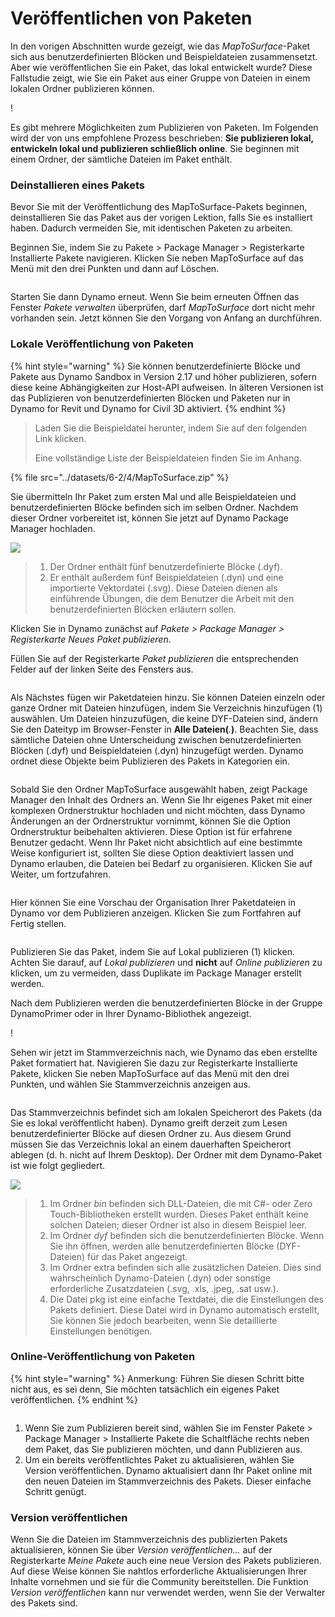 # Veröffentlichen von Paketen

In den vorigen Abschnitten wurde gezeigt, wie das _MapToSurface_-Paket sich aus benutzerdefinierten Blöcken und Beispieldateien zusammensetzt. Aber wie veröffentlichen Sie ein Paket, das lokal entwickelt wurde? Diese Fallstudie zeigt, wie Sie ein Paket aus einer Gruppe von Dateien in einem lokalen Ordner publizieren können.

\![](<../images/6-2/3/develop package - custom nodes 01 (1) (1).jpg>)

Es gibt mehrere Möglichkeiten zum Publizieren von Paketen. Im Folgenden wird der von uns empfohlene Prozess beschrieben: **Sie publizieren lokal, entwickeln lokal und publizieren schließlich online**. Sie beginnen mit einem Ordner, der sämtliche Dateien im Paket enthält.

### Deinstallieren eines Pakets

Bevor Sie mit der Veröffentlichung des MapToSurface-Pakets beginnen, deinstallieren Sie das Paket aus der vorigen Lektion, falls Sie es installiert haben. Dadurch vermeiden Sie, mit identischen Paketen zu arbeiten.

Beginnen Sie, indem Sie zu Pakete > Package Manager > Registerkarte Installierte Pakete navigieren. Klicken Sie neben MapToSurface auf das Menü mit den drei Punkten und dann auf Löschen.

<figure><img src="../../.gitbook/assets/delete-map-to-surface.png" alt=""><figcaption></figcaption></figure>

Starten Sie dann Dynamo erneut. Wenn Sie beim erneuten Öffnen das Fenster _Pakete verwalten_ überprüfen, darf _MapToSurface_ dort nicht mehr vorhanden sein. Jetzt können Sie den Vorgang von Anfang an durchführen.

### Lokale Veröffentlichung von Paketen

{% hint style="warning" %} Sie können benutzerdefinierte Blöcke und Pakete aus Dynamo Sandbox in Version 2.17 und höher publizieren, sofern diese keine Abhängigkeiten zur Host-API aufweisen. In älteren Versionen ist das Publizieren von benutzerdefinierten Blöcken und Paketen nur in Dynamo for Revit und Dynamo for Civil 3D aktiviert. {% endhint %}

> Laden Sie die Beispieldatei herunter, indem Sie auf den folgenden Link klicken.
>
> Eine vollständige Liste der Beispieldateien finden Sie im Anhang.

{% file src="../datasets/6-2/4/MapToSurface.zip" %}

Sie übermitteln Ihr Paket zum ersten Mal und alle Beispieldateien und benutzerdefinierten Blöcke befinden sich im selben Ordner. Nachdem dieser Ordner vorbereitet ist, können Sie jetzt auf Dynamo Package Manager hochladen.

![](../images/6-2/4/publishapackage-publishlocally01.jpg)

> 1. Der Ordner enthält fünf benutzerdefinierte Blöcke (.dyf).
> 2. Er enthält außerdem fünf Beispieldateien (.dyn) und eine importierte Vektordatei (.svg). Diese Dateien dienen als einführende Übungen, die dem Benutzer die Arbeit mit den benutzerdefinierten Blöcken erläutern sollen.

Klicken Sie in Dynamo zunächst auf _Pakete > Package Manager > Registerkarte Neues Paket publizieren_.

Füllen Sie auf der Registerkarte _Paket publizieren_ die entsprechenden Felder auf der linken Seite des Fensters aus.

<figure><img src="../../.gitbook/assets/package-details.png" alt=""><figcaption></figcaption></figure>

Als Nächstes fügen wir Paketdateien hinzu. Sie können Dateien einzeln oder ganze Ordner mit Dateien hinzufügen, indem Sie Verzeichnis hinzufügen (1) auswählen. Um Dateien hinzuzufügen, die keine DYF-Dateien sind, ändern Sie den Dateityp im Browser-Fenster in **Alle Dateien(**_._**)**. Beachten Sie, dass sämtliche Dateien ohne Unterscheidung zwischen benutzerdefinierten Blöcken (.dyf) und Beispieldateien (.dyn) hinzugefügt werden. Dynamo ordnet diese Objekte beim Publizieren des Pakets in Kategorien ein.

<figure><img src="../../.gitbook/assets/map-to-surface-contents.png" alt=""><figcaption></figcaption></figure>

Sobald Sie den Ordner MapToSurface ausgewählt haben, zeigt Package Manager den Inhalt des Ordners an. Wenn Sie Ihr eigenes Paket mit einer komplexen Ordnerstruktur hochladen und nicht möchten, dass Dynamo Änderungen an der Ordnerstruktur vornimmt, können Sie die Option Ordnerstruktur beibehalten aktivieren. Diese Option ist für erfahrene Benutzer gedacht. Wenn Ihr Paket nicht absichtlich auf eine bestimmte Weise konfiguriert ist, sollten Sie diese Option deaktiviert lassen und Dynamo erlauben, die Dateien bei Bedarf zu organisieren. Klicken Sie auf Weiter, um fortzufahren.

<figure><img src="../../.gitbook/assets/map-to-surface-contents-preview.png" alt=""><figcaption></figcaption></figure>

Hier können Sie eine Vorschau der Organisation Ihrer Paketdateien in Dynamo vor dem Publizieren anzeigen. Klicken Sie zum Fortfahren auf Fertig stellen.

<figure><img src="../../.gitbook/assets/publish-locally.png" alt=""><figcaption></figcaption></figure>

Publizieren Sie das Paket, indem Sie auf Lokal publizieren (1) klicken. Achten Sie darauf, auf _Lokal publizieren_ und **nicht** auf _Online publizieren_ zu klicken, um zu vermeiden, dass Duplikate im Package Manager erstellt werden.

Nach dem Publizieren werden die benutzerdefinierten Blöcke in der Gruppe DynamoPrimer oder in Ihrer Dynamo-Bibliothek angezeigt.

\![](<../images/6-2/3/develop package - install package 02 (1) (1).jpg>)

Sehen wir jetzt im Stammverzeichnis nach, wie Dynamo das eben erstellte Paket formatiert hat. Navigieren Sie dazu zur Registerkarte Installierte Pakete, klicken Sie neben MapToSurface auf das Menü mit den drei Punkten, und wählen Sie Stammverzeichnis anzeigen aus.

<figure><img src="../../.gitbook/assets/show-root-directory.png" alt=""><figcaption></figcaption></figure>

Das Stammverzeichnis befindet sich am lokalen Speicherort des Pakets (da Sie es lokal veröffentlicht haben). Dynamo greift derzeit zum Lesen benutzerdefinierter Blöcke auf diesen Ordner zu. Aus diesem Grund müssen Sie das Verzeichnis lokal an einem dauerhaften Speicherort ablegen (d. h. nicht auf Ihrem Desktop). Der Ordner mit dem Dynamo-Paket ist wie folgt gegliedert.

![](../images/6-2/4/publishapackage-publishlocally06.jpg)

> 1. Im Ordner _bin_ befinden sich DLL-Dateien, die mit C#- oder Zero Touch-Bibliotheken erstellt wurden. Dieses Paket enthält keine solchen Dateien; dieser Ordner ist also in diesem Beispiel leer.
> 2. Im Ordner _dyf_ befinden sich die benutzerdefinierten Blöcke. Wenn Sie ihn öffnen, werden alle benutzerdefinierten Blöcke (DYF-Dateien) für das Paket angezeigt.
> 3. Im Ordner extra befinden sich alle zusätzlichen Dateien. Dies sind wahrscheinlich Dynamo-Dateien (.dyn) oder sonstige erforderliche Zusatzdateien (.svg, .xls, .jpeg, .sat usw.).
> 4. Die Datei pkg ist eine einfache Textdatei, die die Einstellungen des Pakets definiert. Diese Datei wird in Dynamo automatisch erstellt, Sie können Sie jedoch bearbeiten, wenn Sie detaillierte Einstellungen benötigen.

### Online-Veröffentlichung von Paketen

{% hint style="warning" %} Anmerkung: Führen Sie diesen Schritt bitte nicht aus, es sei denn, Sie möchten tatsächlich ein eigenes Paket veröffentlichen. {% endhint %}

<figure><img src="../../.gitbook/assets/publish-version.png" alt=""><figcaption></figcaption></figure>

1. Wenn Sie zum Publizieren bereit sind, wählen Sie im Fenster Pakete > Package Manager > Installierte Pakete die Schaltfläche rechts neben dem Paket, das Sie publizieren möchten, und dann Publizieren aus.
2. Um ein bereits veröffentlichtes Paket zu aktualisieren, wählen Sie Version veröffentlichen. Dynamo aktualisiert dann Ihr Paket online mit den neuen Dateien im Stammverzeichnis des Pakets. Dieser einfache Schritt genügt.

### Version veröffentlichen

Wenn Sie die Dateien im Stammverzeichnis des publizierten Pakets aktualisieren, können Sie über _Version veröffentlichen..._ auf der Registerkarte _Meine Pakete_ auch eine neue Version des Pakets publizieren. Auf diese Weise können Sie nahtlos erforderliche Aktualisierungen Ihrer Inhalte vornehmen und sie für die Community bereitstellen. Die Funktion _Version veröffentlichen_ kann nur verwendet werden, wenn Sie der Verwalter des Pakets sind.

